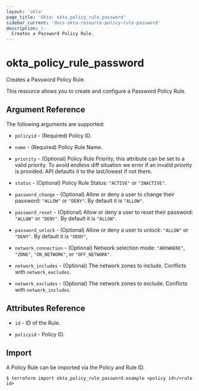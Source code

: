 ```yaml
---
layout: 'okta'
page_title: 'Okta: okta_policy_rule_password'
sidebar_current: 'docs-okta-resource-policy-rule-password'
description: |-
  Creates a Password Policy Rule.
---
```


# okta_policy_rule_password

Creates a Password Policy Rule.

This resource allows you to create and configure a Password Policy Rule.

## Argument Reference

The following arguments are supported:

- `policyid` - (Required) Policy ID.

- `name` - (Required) Policy Rule Name.

- `priority` - (Optional) Policy Rule Priority, this attribute can be set to a valid priority. To avoid endless diff situation we error if an invalid priority is provided. API defaults it to the last/lowest if not there.

- `status` - (Optional) Policy Rule Status: `"ACTIVE"` or `"INACTIVE"`.

- `password_change` - (Optional) Allow or deny a user to change their password: `"ALLOW"` or `"DENY"`. By default it is `"ALLOW"`.

- `password_reset` - (Optional) Allow or deny a user to reset their password: `"ALLOW"` or `"DENY"`. By default it is `"ALLOW"`.

- `password_unlock` - (Optional) Allow or deny a user to unlock: `"ALLOW"` or `"DENY"`. By default it is `"DENY"`,

- `network_connection` - (Optional) Network selection mode: `"ANYWHERE"`, `"ZONE"`, `"ON_NETWORK"`, or `"OFF_NETWORK"`.

- `network_includes` - (Optional) The network zones to include. Conflicts with `network_excludes`.

- `network_excludes` - (Optional) The network zones to exclude. Conflicts with `network_includes`.

## Attributes Reference

- `id` - ID of the Rule.

- `policyid` - Policy ID.

## Import

A Policy Rule can be imported via the Policy and Rule ID.

```
$ terraform import okta_policy_rule_password.example <policy id>/<rule id>
```
